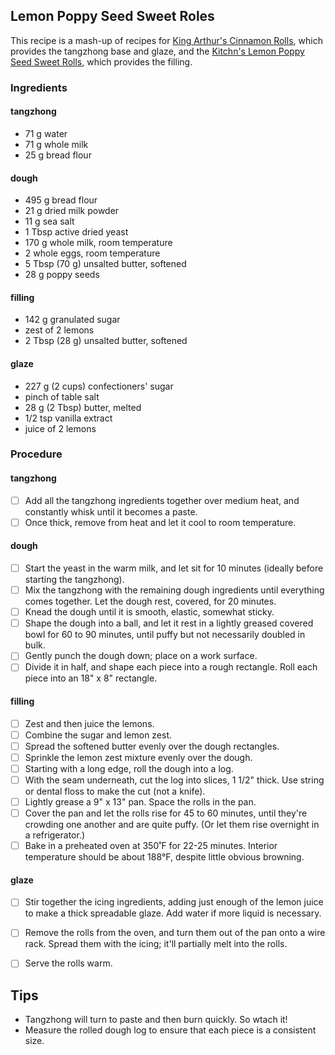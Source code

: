 ## Lemon Poppy Seed Sweet Roles

This recipe is a mash-up of recipes for [King Arthur's Cinnamon Rolls](https://www.kingarthurbaking.com/recipes/soft-cinnamon-rolls-recipe), which provides the tangzhong base and glaze, and the [Kitchn's Lemon Poppy Seed Sweet Rolls](https://www.thekitchn.com/lemon-poppy-seed-sweet-rolls-recipe-23156919), which provides the filling.

### Ingredients

#### tangzhong

- 71 g water
- 71 g whole milk
- 25 g bread flour

#### dough

- 495 g bread flour
- 21 g dried milk powder
- 11 g sea salt
- 1 Tbsp active dried yeast
- 170 g whole milk, room temperature
- 2 whole eggs, room temperature
- 5 Tbsp (70 g) unsalted butter, softened
- 28 g  poppy seeds

#### filling

- 142 g granulated sugar
- zest of 2 lemons
- 2 Tbsp (28 g) unsalted butter, softened

#### glaze

- 227 g (2 cups) confectioners' sugar
- pinch of table salt
- 28 g (2 Tbsp) butter, melted
- 1/2 tsp vanilla extract
- juice of 2 lemons


### Procedure

####  tangzhong

- [ ] Add all the tangzhong ingredients together over medium heat, and constantly whisk until it becomes a paste.
- [ ] Once thick, remove from heat and let it cool to room temperature.

#### dough

- [ ] Start the yeast in the warm milk, and let sit for 10 minutes (ideally before starting the tangzhong).
- [ ] Mix the tangzhong with the remaining dough ingredients until everything comes together. Let the dough rest, covered, for 20 minutes.
- [ ] Knead the dough until it is smooth, elastic, somewhat sticky.
- [ ] Shape the dough into a ball, and let it rest in a lightly greased covered bowl for 60 to 90 minutes, until puffy but not necessarily doubled in bulk.
- [ ] Gently punch the dough down; place on a work surface. 
- [ ] Divide it in half, and shape each piece into a rough rectangle. Roll each piece into an 18" x 8" rectangle.

#### filling

- [ ] Zest and then juice the lemons.
- [ ] Combine the sugar and lemon zest.
- [ ] Spread the softened butter evenly over the dough rectangles.
- [ ] Sprinkle the lemon zest mixture evenly over the dough.
- [ ] Starting with a long edge, roll the dough into a log. 
- [ ] With the seam underneath, cut the log into slices, 1 1/2" thick. Use string or dental floss to make the cut (not a knife).
- [ ] Lightly grease a 9" x 13" pan. Space the rolls in the pan.
- [ ] Cover the pan and let the rolls rise for 45 to 60 minutes, until they're crowding one another and are quite puffy. (Or let them rise overnight in a refrigerator.)
- [ ] Bake in a preheated oven at 350˚F for 22-25 minutes. Interior temperature should be about 188°F, despite little obvious browning.

#### glaze

- [ ] Stir together the icing ingredients, adding just enough of the lemon juice to make a thick spreadable glaze. Add water if more liquid is necessary.
- [ ] Remove the rolls from the oven, and turn them out of the pan onto a wire rack. Spread them with the icing; it'll partially melt into the rolls.
- [ ] Serve the rolls warm. 



## Tips

- Tangzhong will turn to paste and then burn quickly. So wtach it!
- Measure the rolled dough log to ensure that each piece is a consistent size.